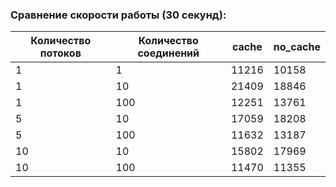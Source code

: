 ### Сравнение скорости работы (30 секунд): 

| Количество потоков | Количество соединений | cache | no_cache |
|--------------------|-----------------------|-------|----------|
| 1                  | 1                     | 11216 | 10158     |
| 1                  | 10                    | 21409 | 18846     |
| 1                  | 100                   | 12251 | 13761     |
| 5                  | 10                    | 17059 | 18208     |
| 5                  | 100                   | 11632 | 13187     |
| 10                 | 10                    | 15802 | 17969     |
| 10                 | 100                   | 11470 | 11355     |
